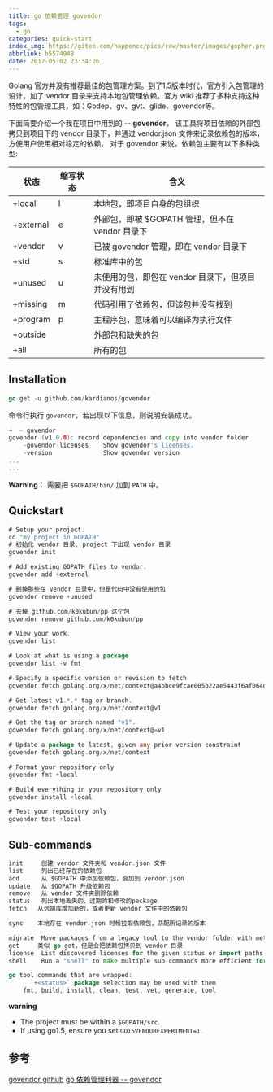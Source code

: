 ```yaml
---
title: go 依赖管理 govendor
tags:
  - go
categories: quick-start
index_img: https://gitee.com/happencc/pics/raw/master/images/gopher.png
abbrlink: b5574948
date: 2017-05-02 23:34:26
---
```


Golang 官方并没有推荐最佳的包管理方案。到了1.5版本时代，官方引入包管理的设计，加了 vendor 目录来支持本地包管理依赖。官方 wiki 推荐了多种支持这种特性的包管理工具，如：Godep、gv、gvt、glide、govendor等。

<!-- more -->

下面简要介绍一个我在项目中用到的 -- **govendor**。
该工具将项目依赖的外部包拷贝到项目下的 vendor 目录下，并通过 vendor.json 文件来记录依赖包的版本，方便用户使用相对稳定的依赖。
对于 govendor 来说，依赖包主要有以下多种类型:

| 状态        | 缩写状态 | 含义                               |
| --------- | ---- | -------------------------------- |
| +local    | l    | 本地包，即项目自身的包组织                    |
| +external | e    | 外部包，即被 $GOPATH 管理，但不在 vendor 目录下 |
| +vendor   | v    | 已被 govendor 管理，即在 vendor 目录下     |
| +std      | s    | 标准库中的包                           |
| +unused   | u    | 未使用的包，即包在 vendor 目录下，但项目并没有用到    |
| +missing  | m    | 代码引用了依赖包，但该包并没有找到                |
| +program  | p    | 主程序包，意味着可以编译为执行文件                |
| +outside  |      | 外部包和缺失的包                         |
| +all      |      | 所有的包                             |

## Installation

```go
go get -u github.com/kardianos/govendor
```

命令行执行 `govendor`，若出现以下信息，则说明安装成功。

```go
➜  ~ govendor
govendor (v1.0.8): record dependencies and copy into vendor folder
    -govendor-licenses    Show govendor's licenses.
    -version              Show govendor version
...
...
```

**Warning：** 需要把 `$GOPATH/bin/` 加到 `PATH` 中。

## Quickstart

```go
# Setup your project.
cd "my project in GOPATH"
# 初始化 vendor 目录, project 下出现 vendor 目录
govendor init

# Add existing GOPATH files to vendor.
govendor add +external

# 删掉那些在 vendor 目录中，但是代码中没有使用的包
govendor remove +unused

# 去掉 github.com/k0kubun/pp 这个包
govendor remove github.com/k0kubun/pp

# View your work.
govendor list

# Look at what is using a package
govendor list -v fmt

# Specify a specific version or revision to fetch
govendor fetch golang.org/x/net/context@a4bbce9fcae005b22ae5443f6af064d80a6f5a55

# Get latest v1.*.* tag or branch.
govendor fetch golang.org/x/net/context@v1

# Get the tag or branch named "v1".
govendor fetch golang.org/x/net/context@=v1

# Update a package to latest, given any prior version constraint
govendor fetch golang.org/x/net/context

# Format your repository only
govendor fmt +local

# Build everything in your repository only
govendor install +local

# Test your repository only
govendor test +local
```

## Sub-commands

```go
init     创建 vendor 文件夹和 vendor.json 文件
list     列出已经存在的依赖包
add      从 $GOPATH 中添加依赖包，会加到 vendor.json
update   从 $GOPATH 升级依赖包
remove   从 vendor 文件夹删除依赖
status   列出本地丢失的、过期的和修改的package
fetch   从远端库增加新的，或者更新 vendor 文件中的依赖包

sync    本地存在 vendor.json 时候拉取依赖包，匹配所记录的版本

migrate  Move packages from a legacy tool to the vendor folder with metadata.
get     类似 go get，但是会把依赖包拷贝到 vendor 目录
license  List discovered licenses for the given status or import paths.
shell    Run a "shell" to make multiple sub-commands more efficient for large projects.

go tool commands that are wrapped:
      `+<status>` package selection may be used with them
    fmt, build, install, clean, test, vet, generate, tool
```

**warning**

- The project must be within a `$GOPATH/src`.
- If using go1.5, ensure you set `GO15VENDOREXPERIMENT=1`.

## 参考

[govendor github](https://github.com/kardianos/govendor)
[go 依赖管理利器 -- govendor](http://blog.csdn.net/yeasy/article/details/65935864)
